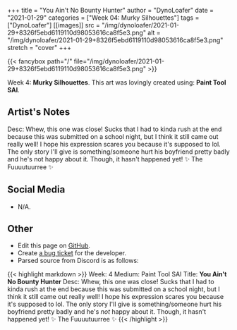 +++
title =       "You Ain't No Bounty Hunter"
author =      "DynoLoafer"
date =        "2021-01-29"
categories =  ["Week 04: Murky Silhouettes"]
tags =        ["DynoLoafer"]
[[images]]
                      src = "/img/dynoloafer/2021-01-29+8326f5ebd6119110d98053616ca8f5e3.png"
                      alt = "/img/dynoloafer/2021-01-29+8326f5ebd6119110d98053616ca8f5e3.png"
                      stretch = "cover"
+++


{{< fancybox path="/" file="/img/dynoloafer/2021-01-29+8326f5ebd6119110d98053616ca8f5e3.png" >}}


Week 4: **Murky Silhouettes**. This art was lovingly created using: **Paint Tool SAI**.

## Artist's Notes

Desc: Whew, this one was close! Sucks that I had to kinda rush at the end because this was submitted on a school night, but I think it still came out really well! I hope his expression scares you because it's supposed to lol. The only story I'll give is something/someone hurt his boyfriend pretty badly and he's not happy about it. Though, it hasn't happened yet! ✨ The Fuuuutuurree ✨

## Social Media

- N/A.

## Other

- Edit this page on [GitHub](https://github.com/teaminkling/web-refresh/edit/main/blog/content/blog/dynoloafer-week-4-b341.md).
- Create [a bug ticket](https://github.com/teaminkling/web-refresh/issues/new?assignees=&labels=bug&template=problem-report.md&title=) for the developer.
- Parsed source from Discord is as follows:

{{< highlight markdown >}}
Week: 4
Medium: Paint Tool SAI
Title: __You Ain't No Bounty Hunter__
Desc: Whew, this one was close! Sucks that I had to kinda rush at the end because this was submitted on a school night, but I think it still came out really well! I hope his expression scares you because it's supposed to lol. The only story I'll give is something/someone hurt his boyfriend pretty badly and he's *not* happy about it. Though, it hasn't happened yet! ✨ The Fuuuutuurree ✨
{{< /highlight >}}